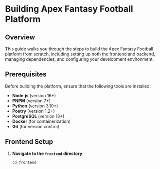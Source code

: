 # Building Apex Fantasy Football Platform

## Overview

This guide walks you through the steps to build the Apex Fantasy Football platform from scratch, including setting up both the frontend and backend, managing dependencies, and configuring your development environment.

## Prerequisites

Before building the platform, ensure that the following tools are installed:

- **Node.js** (version 16+)
- **PNPM** (version 7+)
- **Python** (version 3.10+)
- **Poetry** (version 1.2+)
- **PostgreSQL** (version 13+)
- **Docker** (for containerization)
- **Git** (for version control)

## Frontend Setup

1. **Navigate to the `frontend` directory**:
   ```bash
   cd frontend
